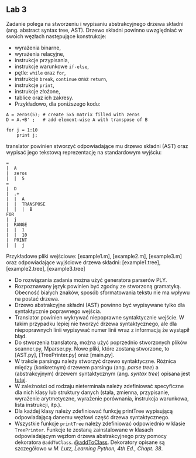 ## Lab 3
Zadanie polega na stworzeniu i wypisaniu abstrakcyjnego drzewa składni (ang. abstract syntax tree, AST). Drzewo składni powinno uwzględniać w swoich węzłach następujące konstrukcje:

- wyrażenia binarne,
- wyrażenia relacyjne,
- instrukcje przypisania,
- instrukcje warunkowe `if-else`,
- pętle: `while` oraz `for`,
- instrukcje `break`, `continue` oraz `return`,
- instrukcje `print`,
- instrukcje złożone,
- tablice oraz ich zakresy.
- Przykładowo, dla poniższego kodu:

```
A = zeros(5); # create 5x5 matrix filled with zeros
D = A.+B' ;   # add element-wise A with transpose of B

for j = 1:10 
    print j;
```

translator powinien stworzyć odpowiadające mu drzewo składni (AST) oraz wypisać jego tekstową reprezentację na standardowym wyjściu:
```
=
|  A
|  zeros
|  |  5
=
|  D
|  .+
|  |  A
|  |  TRANSPOSE
|  |  |  B
FOR
|  j
|  RANGE
|  |  1
|  |  10
|  PRINT
|  |  j
```

Przykładowe pliki wejściowe: [example1.m], [example2.m], [example3.m]   
oraz odpowiadające wyjściowe drzewa składni: [example1.tree], [example2.tree], [example3.tree]

- Do rozwiązania zadania można użyć generatora parserów PLY.
- Rozpoznawany język powinien być zgodny ze stworzoną gramatyką. Obecność białych znaków, sposób sformatowania tekstu nie ma wpływu na postać drzewa.
- Drzewo abstrakcyjne składni (AST) powinno być wypisywane tylko dla syntaktycznie poprawnego wejścia.
- Translator powinien wykrywać niepoprawne syntaktycznie wejście. W takim przypadku lepiej nie tworzyć drzewa syntaktycznego, ale dla niepoprawnych linii wypisywać numer linii wraz z informacją że wystąpił błąd.
- Do stworzenia translatora, można użyć poprzednio stworzonych plików scanner.py, Mparser.py. Nowe pliki, które zostaną stworzone, to [AST.py], [TreePrinter.py] oraz [main.py].
- W trakcie parsingu należy stworzyć drzewo syntaktyczne. Różnica między (konkretnym) drzewem parsingu (ang. _parse tree_) a (abstrakcyjnym) drzewem syntaktycznym (ang. _syntax tree_) opisana jest [tutaj](https://eli.thegreenplace.net/2009/02/16/abstract-vs-concrete-syntax-trees).
- W zależności od rodzaju nieterminala należy zdefiniować specyficzne dla nich klasy lub struktury danych (stała, zmienna, przypisanie, wyrażenie arytmetyczne, wyrażenie porównania, instrukcja warunkowa, lista instrukcji, itp.).
- Dla każdej klasy należy zdefiniować funkcję printTree wypisującą odpowiadającą danemu węzłowi część drzewa syntaktycznego.
- Wszystkie funkcje `printTree` należy zdefiniować odpowiednio w klasie `TreePrinter`. Funkcje te zostaną zainstalowane w klasach odpowiadającym węzłom drzewa abstrakcyjnego przy pomocy dekoratora `@addToClass`. [@addToClass](https://www.matthieuamiguet.ch/media/documents/TeachingCompilersWithPython_Paper.pdf). Dekoratory opisane są szczegółowo w _M. Lutz, Learning Python, 4th Ed., Chapt. 38_.
